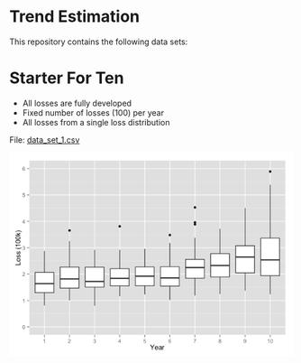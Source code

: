 # Trend Estimation

This repository contains the following data sets:

# Starter For Ten

- All losses are fully developed
- Fixed number of losses (100) per year
- All losses from a single loss distribution

File: [data_set_1.csv](https://github.com/faradaypricing/trend-estimation/blob/master/data_set_1.csv)

![](README_files/figure-html/unnamed-chunk-1-1.png) 
